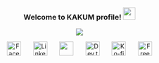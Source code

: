  <h3 align="center">
 Welcome to KAKUM profile!
  <img src="https://media.giphy.com/media/hvRJCLFzcasrR4ia7z/giphy.gif" width="28">
</h3>

<p align="center">
  <a href="https://github.com/kakum3?tab=repositories"><img src="https://readme-typing-svg.demolab.com/?lines=Full-stack%20web%20and%20app%20developer;Always%20learning%20new%20things&font=Fira%20Code&center=true&width=440&height=45&color=f75c7e&vCenter=true&size=22&pause=1000"></a>
</p>
<p align="center">
  <a href="https://www.facebook.com/jesus.espartero.18"><img width="32px" alt="Facebook" title="Facebook" src="https://cdn-icons-png.flaticon.com/512/733/733547.png"/></a>
  &#8287;&#8287;&#8287;&#8287;&#8287;
  <a href="https://www.linkedin.com/in/jes%C3%BAs-espartero-perales/"><img width="32px" alt="Linkedin" title="Linkedin" src="https://cdn-icons-png.flaticon.com/512/3536/3536505.png"/></a>
  &#8287;&#8287;&#8287;&#8287;&#8287;
  <a href="kakum_3@hotmail.com" alt="Hotmail"><img width="32px" src="https://cdn-icons-png.flaticon.com/128/732/732223.png"/></a>
  &#8287;&#8287;&#8287;&#8287;&#8287;
  <a href="https://github.com/kakum3"><img width="32px" alt="Dev.to" title="DenverCoder1 Dev.to" src="https://cdn-icons-png.flaticon.com/128/25/25657.png"></a>
  &#8287;&#8287;&#8287;&#8287;&#8287;
  <a href="https://www.instagram.com/esparterojesus/"><img width="32px" alt="Ko-fi" title="Buy me a coffee" src="https://cdn-icons-png.flaticon.com/128/2111/2111463.png"/></a>
  &#8287;&#8287;&#8287;&#8287;&#8287;
  <a href="https://twitter.com/EsparteroJesus"><img width="32px" alt="Free Stuff" title="Free gifts for you" src="https://cdn-icons-png.flaticon.com/128/4096/4096132.png"/></a>
</p>

<!--
**kakum3/kakum3** is a ✨ _special_ ✨ repository because its `README.md` (this file) appears on your GitHub profile.

Here are some ideas to get you started:

- 🔭 I’m currently working on ...
- 🌱 I’m currently learning ...
- 👯 I’m looking to collaborate on ...
- 🤔 I’m looking for help with ...
- 💬 Ask me about ...
- 📫 How to reach me: ...
- 😄 Pronouns: ...
- ⚡ Fun fact: ...
-->
